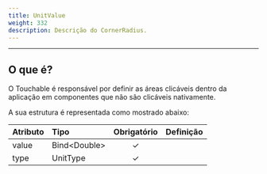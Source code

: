 ```yaml
---
title: UnitValue
weight: 332
description: Descrição do CornerRadius.
---
```


---

## O que é?

O Touchable é responsável por definir as áreas clicáveis dentro da aplicação em componentes que não são clicáveis nativamente.

A sua estrutura é representada como mostrado abaixo: 

<table>
  <thead>
    <tr>
      <th style="text-align:left"><strong>Atributo</strong>
      </th>
      <th style="text-align:left"><strong>Tipo</strong>
      </th>
      <th style="text-align:center">Obrigat&#xF3;rio</th>
      <th style="text-align:left"><strong>Defini&#xE7;&#xE3;o</strong>
      </th>
    </tr>
  </thead>
  <tbody>
    <tr>
      <td style="text-align:left">value</td>
      <td style="text-align:left">Bind&lt;Double&gt;
      </td>
      <td style="text-align:center">&#x2713;</td>
      <td style="text-align:left"></td>
    </tr>
    <tr>
      <td style="text-align:left">type</td>
      <td style="text-align:left">UnitType
      </td>
      <td style="text-align:center">&#x2713;</td>
      <td style="text-align:left"></td>
    </tr>
  </tbody>
</table>
